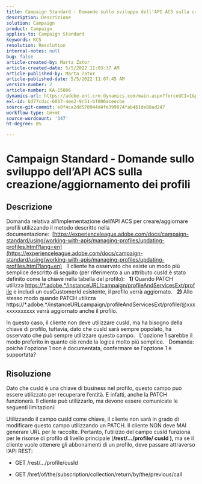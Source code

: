 ```yaml
---
title: Campaign Standard - Domande sullo sviluppo dell’API ACS sulla creazione/aggiornamento dei profili
description: Descrizione
solution: Campaign
product: Campaign
applies-to: Campaign Standard
keywords: KCS
resolution: Resolution
internal-notes: null
bug: false
article-created-by: Marta Zator
article-created-date: 5/5/2022 11:03:37 AM
article-published-by: Marta Zator
article-published-date: 5/5/2022 11:07:45 AM
version-number: 2
article-number: KA-15086
dynamics-url: https://adobe-ent.crm.dynamics.com/main.aspx?forceUCI=1&pagetype=entityrecord&etn=knowledgearticle&id=0fe80d03-63cc-ec11-a7b5-6045bd00dbbc
exl-id: bd77cdac-6017-4ee2-9c51-bf006aceecbe
source-git-commit: e8f4ca2dd578944d4fe399074fab461de88ad247
workflow-type: tm+mt
source-wordcount: '347'
ht-degree: 0%

---
```


# Campaign Standard - Domande sullo sviluppo dell’API ACS sulla creazione/aggiornamento dei profili

## Descrizione


Domanda relativa all’implementazione dell’API ACS per creare/aggiornare profili utilizzando il metodo descritto nella documentazione:  [https://experienceleague.adobe.com/docs/campaign-standard/using/working-with-apis/managing-profiles/updating-profiles.html?lang=en](https://experienceleague.adobe.com/docs/campaign-standard/using/working-with-apis/managing-profiles/updating-profiles.html?lang=en)
 
Il cliente ha osservato che esiste un modo più semplice descritto di seguito (per riferimento a un attributo cusId è stato definito come la chiave nella tabella del profilo):
 
<b>1)</b> Quando PATCH utilizza [https://\*.adobe.\*/instanceURL/campaign/profileAndServicesExt/profile](https://na01.safelinks.protection.outlook.com/?url=https://mc.adobe.io/unilever-mkt-stage1/campaign/profileAndServicesExt/profile&amp;amp;data=02%7c01%7c%7c7ae64aa57f294ebc9d7d08d4bd48ea2f%7cfa7b1b5a7b34438794aed2c178decee1%7c0%7c0%7c636341568263078022&amp;amp;sdata=EVqAIvzLyFYiHf18eFGtnFm9ya/lLg2YfH5T3xer/9E%3D&amp;amp;reserved=0) e includi un cusCustomerId esistente, il profilo verrà aggiornato.
 
<b>2) </b>Allo stesso modo quando PATCH utilizza https://\*.adobe.\*/instanceURLcampaign/profileAndServicesExt/profile/@xxxxxxxxxxxxx verrà aggiornato anche il profilo.

In questo caso, il cliente non deve utilizzare cusId, ma ha bisogno della chiave di profilo, tuttavia, dato che cusId sarà sempre popolato, ha osservato che può sempre utilizzare questo campo.
 
L&#39;opzione 1 sarebbe il modo preferito in quanto ciò rende la logica molto più semplice.
 
Domanda: poiché l&#39;opzione 1 non è documentata, confermare se l&#39;opzione 1 è supportata?


## Risoluzione


Dato che cusId è una chiave di business nel profilo, questo campo può essere utilizzato per recuperare l’entità.
E infatti, anche la PATCH funzionerà.
Il cliente può utilizzarlo, ma devono essere comunicate le seguenti limitazioni:

Utilizzando il campo cusId come chiave, il cliente non sarà in grado di modificare questo campo utilizzando un PATCH.
Il cliente NON deve MAI generare URL per le raccolte.
Pertanto, l’utilizzo del campo cusId funziona per le risorse di profilo di livello principale (<b>/rest/.../profile/ cusId ), </b>ma se il cliente vuole ottenere gli abbonamenti di un profilo, deve passare attraverso l’API REST:

- GET /rest/.../profile/cusId




- GET /href/of/the/subscription/collection/return/by/the/previous/call
